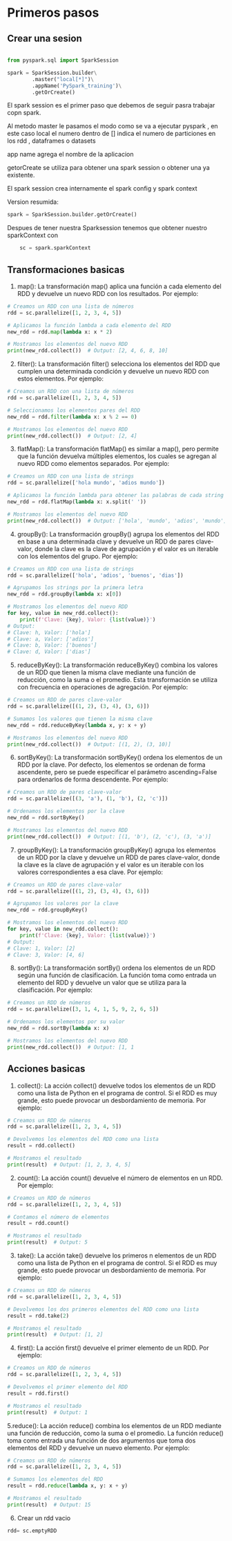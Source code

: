 # Primeros pasos 


## Crear una sesion
```python

from pyspark.sql import SparkSession

spark = SparkSession.builder\
        .master("local[*]")\
        .appName('PySpark_training')\
        .getOrCreate()
```

El spark session es el primer paso que debemos de seguir pasra trabajar copn spark.

Al metodo master le pasamos el modo como se va a ejecutar pyspark , en este caso local el numero dentro de [] indica el numero de particiones en los rdd , dataframes o datasets

app name agrega el nombre de la aplicacion

getorCreate se utiliza para obtener una spark session o obtener una ya existente.

El spark session crea internamente el spark config y spark context 


Version resumida:

```python
spark = SparkSession.builder.getOrCreate()
```

Despues de tener nuestra Sparksession tenemos que obtener nuestro sparkContext con

```python
    sc = spark.sparkContext
```

## Transformaciones basicas

1. map(): La transformación map() aplica una función a cada elemento del RDD y devuelve un nuevo RDD con los resultados. Por ejemplo:

```python
# Creamos un RDD con una lista de números
rdd = sc.parallelize([1, 2, 3, 4, 5])

# Aplicamos la función lambda a cada elemento del RDD
new_rdd = rdd.map(lambda x: x * 2)

# Mostramos los elementos del nuevo RDD
print(new_rdd.collect())  # Output: [2, 4, 6, 8, 10]

```

2. filter(): La transformación filter() selecciona los elementos del RDD que cumplen una determinada condición y devuelve un nuevo RDD con estos elementos. Por ejemplo:

```python
# Creamos un RDD con una lista de números
rdd = sc.parallelize([1, 2, 3, 4, 5])

# Seleccionamos los elementos pares del RDD
new_rdd = rdd.filter(lambda x: x % 2 == 0)

# Mostramos los elementos del nuevo RDD
print(new_rdd.collect())  # Output: [2, 4]

```

3. flatMap(): La transformación flatMap() es similar a map(), pero permite que la función devuelva múltiples elementos, los cuales se agregan al nuevo RDD como elementos separados. Por ejemplo:

```python
# Creamos un RDD con una lista de strings
rdd = sc.parallelize(['hola mundo', 'adios mundo'])

# Aplicamos la función lambda para obtener las palabras de cada string
new_rdd = rdd.flatMap(lambda x: x.split(' '))

# Mostramos los elementos del nuevo RDD
print(new_rdd.collect())  # Output: ['hola', 'mundo', 'adios', 'mundo']

```

4. groupBy(): La transformación groupBy() agrupa los elementos del RDD en base a una determinada clave y devuelve un RDD de pares clave-valor, donde la clave es la clave de agrupación y el valor es un iterable con los elementos del grupo. Por ejemplo:

```python
# Creamos un RDD con una lista de strings
rdd = sc.parallelize(['hola', 'adios', 'buenos', 'dias'])

# Agrupamos los strings por la primera letra
new_rdd = rdd.groupBy(lambda x: x[0])

# Mostramos los elementos del nuevo RDD
for key, value in new_rdd.collect():
    print(f'Clave: {key}, Valor: {list(value)}')
# Output:
# Clave: h, Valor: ['hola']
# Clave: a, Valor: ['adios']
# Clave: b, Valor: ['buenos']
# Clave: d, Valor: ['dias']

```

5. reduceByKey(): La transformación reduceByKey() combina los valores de un RDD que tienen la misma clave mediante una función de reducción, como la suma o el promedio. Esta transformación se utiliza con frecuencia en operaciones de agregación. Por ejemplo:

```python
# Creamos un RDD de pares clave-valor
rdd = sc.parallelize([(1, 2), (3, 4), (3, 6)])

# Sumamos los valores que tienen la misma clave
new_rdd = rdd.reduceByKey(lambda x, y: x + y)

# Mostramos los elementos del nuevo RDD
print(new_rdd.collect())  # Output: [(1, 2), (3, 10)]
```
6. sortByKey(): La transformación sortByKey() ordena los elementos de un RDD por la clave. Por defecto, los elementos se ordenan de forma ascendente, pero se puede especificar el parámetro ascending=False para ordenarlos de forma descendente. Por ejemplo:

```python
# Creamos un RDD de pares clave-valor
rdd = sc.parallelize([(3, 'a'), (1, 'b'), (2, 'c')])

# Ordenamos los elementos por la clave
new_rdd = rdd.sortByKey()

# Mostramos los elementos del nuevo RDD
print(new_rdd.collect())  # Output: [(1, 'b'), (2, 'c'), (3, 'a')]

```

7. groupByKey(): La transformación groupByKey() agrupa los elementos de un RDD por la clave y devuelve un RDD de pares clave-valor, donde la clave es la clave de agrupación y el valor es un iterable con los valores correspondientes a esa clave. Por ejemplo:

```python
# Creamos un RDD de pares clave-valor
rdd = sc.parallelize([(1, 2), (3, 4), (3, 6)])

# Agrupamos los valores por la clave
new_rdd = rdd.groupByKey()

# Mostramos los elementos del nuevo RDD
for key, value in new_rdd.collect():
    print(f'Clave: {key}, Valor: {list(value)}')
# Output:
# Clave: 1, Valor: [2]
# Clave: 3, Valor: [4, 6]

```

8. sortBy(): La transformación sortBy() ordena los elementos de un RDD según una función de clasificación. La función toma como entrada un elemento del RDD y devuelve un valor que se utiliza para la clasificación. Por ejemplo:

```python
# Creamos un RDD de números
rdd = sc.parallelize([3, 1, 4, 1, 5, 9, 2, 6, 5])

# Ordenamos los elementos por su valor
new_rdd = rdd.sortBy(lambda x: x)

# Mostramos los elementos del nuevo RDD
print(new_rdd.collect())  # Output: [1, 1

```

## Acciones basicas

1. collect(): La acción collect() devuelve todos los elementos de un RDD como una lista de Python en el programa de control. Si el RDD es muy grande, esto puede provocar un desbordamiento de memoria. Por ejemplo:

```python
# Creamos un RDD de números
rdd = sc.parallelize([1, 2, 3, 4, 5])

# Devolvemos los elementos del RDD como una lista
result = rdd.collect()

# Mostramos el resultado
print(result)  # Output: [1, 2, 3, 4, 5]

```

2. count(): La acción count() devuelve el número de elementos en un RDD. Por ejemplo:

```python
# Creamos un RDD de números
rdd = sc.parallelize([1, 2, 3, 4, 5])

# Contamos el número de elementos
result = rdd.count()

# Mostramos el resultado
print(result)  # Output: 5

```

3. take(): La acción take() devuelve los primeros n elementos de un RDD como una lista de Python en el programa de control. Si el RDD es muy grande, esto puede provocar un desbordamiento de memoria. Por ejemplo:

```python
# Creamos un RDD de números
rdd = sc.parallelize([1, 2, 3, 4, 5])

# Devolvemos los dos primeros elementos del RDD como una lista
result = rdd.take(2)

# Mostramos el resultado
print(result)  # Output: [1, 2]

```

4. first(): La acción first() devuelve el primer elemento de un RDD. Por ejemplo:

```python
# Creamos un RDD de números
rdd = sc.parallelize([1, 2, 3, 4, 5])

# Devolvemos el primer elemento del RDD
result = rdd.first()

# Mostramos el resultado
print(result)  # Output: 1


```

5.reduce(): La acción reduce() combina los elementos de un RDD mediante una función de reducción, como la suma o el promedio. La función reduce() toma como entrada una función de dos argumentos que toma dos elementos del RDD y devuelve un nuevo elemento. Por ejemplo:

```python
# Creamos un RDD de números
rdd = sc.parallelize([1, 2, 3, 4, 5])

# Sumamos los elementos del RDD
result = rdd.reduce(lambda x, y: x + y)

# Mostramos el resultado
print(result)  # Output: 15

```

6. Crear un rdd vacio

```python
rdd= sc.emptyRDD
```